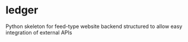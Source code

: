 # ledger
Python skeleton for feed-type website backend structured to allow easy integration of external APIs
